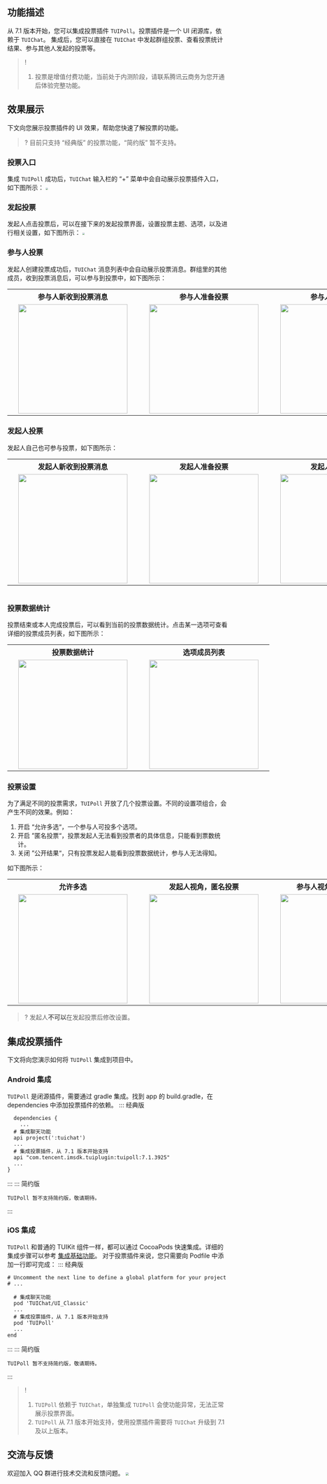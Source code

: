 ﻿## 功能描述
从 7.1 版本开始，您可以集成投票插件 `TUIPoll`。投票插件是一个 UI 闭源库，依赖于 `TUIChat`。
集成后，您可以直接在 `TUIChat` 中发起群组投票、查看投票统计结果、参与其他人发起的投票等。

> ! 
> 1. 投票是增值付费功能，当前处于内测阶段，请联系腾讯云商务为您开通后体验完整功能。

## 效果展示
下文向您展示投票插件的 UI 效果，帮助您快速了解投票的功能。

> ? 目前只支持 “经典版” 的投票功能，“简约版” 暂不支持。

### 投票入口
集成 `TUIPoll` 成功后，`TUIChat` 输入栏的 “+” 菜单中会自动展示投票插件入口，如下图所示：
<img src="https://qcloudimg.tencent-cloud.cn/raw/b6ffaf77543f71ea0882bb06e9fb3cb1.jpg" style="zoom:32%;"/> 

### 发起投票
发起人点击投票后，可以在接下来的发起投票界面，设置投票主题、选项，以及进行相关设置，如下图所示：
<img src="https://qcloudimg.tencent-cloud.cn/raw/376933dc2d9ebb0bfc0ad27813262b8f.jpg" style="zoom:32%;"/> 


### 参与人投票
发起人创建投票成功后，`TUIChat` 消息列表中会自动展示投票消息。群组里的其他成员，收到投票消息后，可以参与到投票中，如下图所示：
<table style="text-align:center;vertical-align:middle;width:900px">
  <tr>
    <th style="text-align:center;" width="300px">参与人新收到投票消息<br></th>
    <th style="text-align:center;" width="300px">参与人准备投票<br></th>
    <th style="text-align:center;" width="300px">参与人完成投票<br></th>
  </tr>
  <tr>
    <td style="text-align:center;"><img style="width:250px" src="https://qcloudimg.tencent-cloud.cn/raw/ed568364691d88ab4c12c3d84ba584e3.jpg"/></td>
    <td style="text-align:center;"><img style="width:250px" src="https://qcloudimg.tencent-cloud.cn/raw/7f6a62ec3c4762d72d8d67ca188e2893.jpg"/></td>
    <td style="text-align:center;"><img style="width:250px" src="https://qcloudimg.tencent-cloud.cn/raw/37d5e4aff7cded1eb5a601369c9dfbd1.jpg"/></td>
	 </tr>
</table>

### 发起人投票
发起人自己也可参与投票，如下图所示：
<table style="text-align:center;vertical-align:middle;width:900px">
  <tr>
    <th style="text-align:center;" width="300px">发起人新收到投票消息<br></th>
    <th style="text-align:center;" width="300px">发起人准备投票<br></th>
    <th style="text-align:center;" width="300px">发起人完成投票<br></th>
  </tr>
  <tr>
    <td style="text-align:center;"><img style="width:250px" src="https://qcloudimg.tencent-cloud.cn/raw/95893bba3a6aa952c35a72b96e53cffe.jpg"/></td>
    <td style="text-align:center;"><img style="width:250px" src="https://qcloudimg.tencent-cloud.cn/raw/f3d34290ef8e2ef07e83885379f75953.jpg"/></td>
    <td style="text-align:center;"><img style="width:250px" src="https://qcloudimg.tencent-cloud.cn/raw/6e64e14ea3248375eda27b316d472efb.jpg"/></td>
	 </tr>
</table>
<img src="" style="zoom:30%;"/> 

### 投票数据统计
投票结束或本人完成投票后，可以看到当前的投票数据统计。点击某一选项可查看详细的投票成员列表，如下图所示：
<table style="text-align:center;vertical-align:middle;width:600px">
  <tr>
    <th style="text-align:center;" width="300px">投票数据统计<br></th>
    <th style="text-align:center;" width="300px">选项成员列表<br></th>
  </tr>
  <tr>
    <td style="text-align:center;"><img style="width:250px" src="https://qcloudimg.tencent-cloud.cn/raw/80db6ff4fbb5e85bae7b8966c3ac4774.jpg"/></td>
    <td style="text-align:center;"><img style="width:250px" src="https://qcloudimg.tencent-cloud.cn/raw/977f134f307a1ac7a74a8fb612ef1272.jpg"/></td>
	 </tr>
</table>

### 投票设置
为了满足不同的投票需求，`TUIPoll` 开放了几个投票设置。不同的设置项组合，会产生不同的效果。例如：
1. 开启 “允许多选“，一个参与人可投多个选项。
2. 开启 ”匿名投票“，投票发起人无法看到投票者的具体信息，只能看到票数统计。
3. 关闭 ”公开结果“，只有投票发起人能看到投票数据统计，参与人无法得知。

如下图所示：
<table style="text-align:center;vertical-align:middle;width:900px">
  <tr>
    <th style="text-align:center;" width="300px">允许多选<br></th>
    <th style="text-align:center;" width="300px">发起人视角，匿名投票<br></th>
    <th style="text-align:center;" width="300px">参与人视角，不公开结果<br></th>
  </tr>
  <tr>
    <td style="text-align:center;"><img style="width:250px" src="https://qcloudimg.tencent-cloud.cn/raw/1dec38386f57ce383963fc0e1a18d9df.jpg"/></td>
    <td style="text-align:center;"><img style="width:250px" src="https://qcloudimg.tencent-cloud.cn/raw/fd1dde6db3f2004995fe7399be9c0824.jpg"/></td>
    <td style="text-align:center;"><img style="width:250px" src="https://qcloudimg.tencent-cloud.cn/raw/67a32cc729a15920e2e27d4e1fcd819c.jpg"/></td>
	 </tr>
</table>

> ? 发起人**不可以**在发起投票后修改设置。

## 集成投票插件
下文将向您演示如何将 `TUIPoll` 集成到项目中。

### Android 集成
`TUIPoll` 是闭源插件，需要通过 gradle 集成。找到 app 的 build.gradle，在 dependencies 中添加投票插件的依赖。
<dx-tabs>
::: 经典版
  ```
	dependencies {
	  ...
    # 集成聊天功能
    api project(':tuichat')
    ...
    # 集成投票插件，从 7.1 版本开始支持
    api "com.tencent.imsdk.tuiplugin:tuipoll:7.1.3925"
    ...
  }
  ```
:::
::: 简约版
  ```
  TUIPoll 暂不支持简约版，敬请期待。
  ```
:::
</dx-tabs>

### iOS 集成
`TUIPoll` 和普通的 TUIKit 组件一样，都可以通过 CocoaPods 快速集成。详细的集成步骤可以参考 [集成基础功能](https://cloud.tencent.com/document/product/269/37060)。
对于投票插件来说，您只需要向 Podfile 中添加一行即可完成：
<dx-tabs>
::: 经典版
  ```
  # Uncomment the next line to define a global platform for your project
  # ...

    # 集成聊天功能
    pod 'TUIChat/UI_Classic' 
    ...
    # 集成投票插件，从 7.1 版本开始支持
    pod 'TUIPoll'
    ...
  end
  ```
:::
::: 简约版
  ```
  TUIPoll 暂不支持简约版，敬请期待。
  ```
:::
</dx-tabs>

> ! 
> 1. `TUIPoll` 依赖于 `TUIChat`，单独集成 `TUIPoll` 会使功能异常，无法正常展示投票界面。
> 2. `TUIPoll` 从 7.1 版本开始支持，使用投票插件需要将 `TUIChat` 升级到 7.1 及以上版本。


## 交流与反馈[](id:feedback)
欢迎加入 QQ 群进行技术交流和反馈问题。
<img src="https://im.sdk.qcloud.com/tools/resource/officialwebsite/pictures/doc_tuikit_qq_group.jpg" style="zoom:40%;"/>